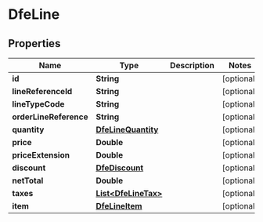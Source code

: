 

# DfeLine


## Properties

| Name | Type | Description | Notes |
|------------ | ------------- | ------------- | -------------|
|**id** | **String** |  |  [optional] |
|**lineReferenceId** | **String** |  |  [optional] |
|**lineTypeCode** | **String** |  |  [optional] |
|**orderLineReference** | **String** |  |  [optional] |
|**quantity** | [**DfeLineQuantity**](DfeLineQuantity.md) |  |  [optional] |
|**price** | **Double** |  |  [optional] |
|**priceExtension** | **Double** |  |  [optional] |
|**discount** | [**DfeDiscount**](DfeDiscount.md) |  |  [optional] |
|**netTotal** | **Double** |  |  [optional] |
|**taxes** | [**List&lt;DfeLineTax&gt;**](DfeLineTax.md) |  |  [optional] |
|**item** | [**DfeLineItem**](DfeLineItem.md) |  |  [optional] |



